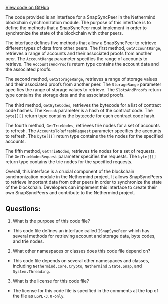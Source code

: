 [View code on GitHub](https://github.com/nethermindeth/nethermind/Nethermind.Blockchain/Synchronization/ISnapSyncPeer.cs)

The code provided is an interface for a SnapSyncPeer in the Nethermind blockchain synchronization module. The purpose of this interface is to define the methods that a SnapSyncPeer must implement in order to synchronize the state of the blockchain with other peers.

The interface defines five methods that allow a SnapSyncPeer to retrieve different types of data from other peers. The first method, `GetAccountRange`, retrieves a range of accounts and their associated proofs from another peer. The `AccountRange` parameter specifies the range of accounts to retrieve. The `AccountsAndProofs` return type contains the account data and the associated proofs.

The second method, `GetStorageRange`, retrieves a range of storage values and their associated proofs from another peer. The `StorageRange` parameter specifies the range of storage values to retrieve. The `SlotsAndProofs` return type contains the storage data and the associated proofs.

The third method, `GetByteCodes`, retrieves the bytecode for a list of contract code hashes. The `Keccak` parameter is a hash of the contract code. The `byte[][]` return type contains the bytecode for each contract code hash.

The fourth method, `GetTrieNodes`, retrieves trie nodes for a set of accounts to refresh. The `AccountsToRefreshRequest` parameter specifies the accounts to refresh. The `byte[][]` return type contains the trie nodes for the specified accounts.

The fifth method, `GetTrieNodes`, retrieves trie nodes for a set of requests. The `GetTrieNodesRequest` parameter specifies the requests. The `byte[][]` return type contains the trie nodes for the specified requests.

Overall, this interface is a crucial component of the blockchain synchronization module in the Nethermind project. It allows SnapSyncPeers to retrieve important data from other peers in order to synchronize the state of the blockchain. Developers can implement this interface to create their own SnapSyncPeers and contribute to the Nethermind project.
## Questions: 
 1. What is the purpose of this code file?
- This code file defines an interface called `ISnapSyncPeer` which has several methods for retrieving account and storage data, byte codes, and trie nodes.

2. What other namespaces or classes does this code file depend on?
- This code file depends on several other namespaces and classes, including `Nethermind.Core.Crypto`, `Nethermind.State.Snap`, and `System.Threading`.

3. What is the license for this code file?
- The license for this code file is specified in the comments at the top of the file as `LGPL-3.0-only`.